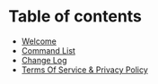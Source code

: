 # Table of contents

* [Welcome](README.md)
* [Command List](commands.md)
* [Change Log](change-log.md)
* [Terms Of Service & Privacy Policy](terms-of-service-and-privacy-policy.md)

